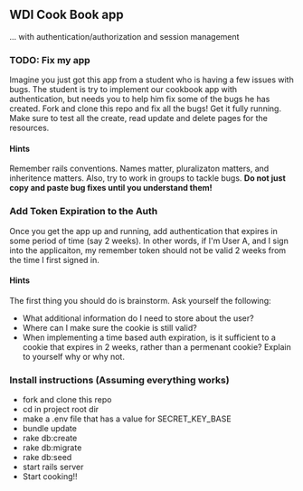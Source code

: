 ## WDI Cook Book app 
... with authentication/authorization and session management

### TODO: Fix my app

Imagine you just got this app from a student who is having a few issues with bugs.  The student is try to implement our cookbook app with authentication, but needs you to help him fix some of the bugs he has created.  Fork and clone this repo and fix all the bugs!  Get it fully running.  Make sure to test all the create, read update and delete pages for the resources.

#### Hints

Remember rails conventions.  Names matter, pluralizaton matters, and inheritence matters.  Also, try to work in groups to tackle bugs.  __Do not just copy and paste bug fixes until you understand them!__

### Add Token Expiration to the Auth

Once you get the app up and running, add authentication that expires in some period of time (say 2 weeks).  In other words, if I'm User A, and I sign into the applicaiton, my remember token should not be valid 2 weeks from the time I first signed in.

#### Hints

The first thing you should do is brainstorm.  Ask yourself the following:

* What additional information do I need to store about the user?
* Where can I make sure the cookie is still valid?
* When implementing a time based auth expiration, is it sufficient to a cookie that expires in 2 weeks, rather than a permenant cookie?  Explain to yourself why or why not.


### Install instructions (Assuming everything works)

- fork and clone this repo
- cd in project root dir
- make a .env file that has a value for SECRET_KEY_BASE
- bundle update
- rake db:create
- rake db:migrate
- rake db:seed
- start rails server
- Start cooking!!


